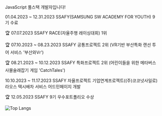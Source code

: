 JavaScript 풀스택 개발자입니다!

01.04.2023 ~ 12.31.2023 SSAFY(SAMSUNG SW ACADEMY FOR YOUTH) 9기 수료

🏆 07.07.2023 SSAFY RACE(자율주행 레이싱대회) 1위

🏆 07.10.2023 ~ 08.23.2023 SSAFY 공통프로젝트 2위 (VR기반 부산특화 랜선 투어 서비스 '부산와Vr')

🏆 08.21.2023 ~ 10.12.2023 SSAFY 특화프로젝트 2위 (어린이들을 위한 메타버스 사물술래잡기 게임 'CatchTales')

10.10.2023 ~ 11.17.2023 SSAFY 자율프로젝트 기업연계프로젝트((주)코코넛사일로) 라오스 택시배차 서비스 어드민페이지 개발

🏆 12.05.2023 SSAFY 9기 우수포트폴리오 수상

![Top Langs](https://github-readme-stats.vercel.app/api/top-langs/?username=niyamallo&layout=compact&theme=dark)

<!--
**niyamallo/niyamallo** is a ✨ _special_ ✨ repository because its `README.md` (this file) appears on your GitHub profile.

Here are some ideas to get you started:

- 🔭 I’m currently working on ...
- 🌱 I’m currently learning ...
- 👯 I’m looking to collaborate on ...
- 🤔 I’m looking for help with ...
- 💬 Ask me about ...
- 📫 How to reach me: ...
- 😄 Pronouns: ...
- ⚡ Fun fact: ...
-->
